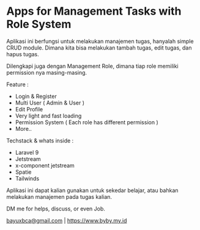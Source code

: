 # Apps for Management Tasks with Role System

Aplikasi ini berfungsi untuk melakukan manajemen tugas, hanyalah simple CRUD module. Dimana kita bisa melakukan tambah tugas, edit tugas, dan hapus tugas.

Dilengkapi juga dengan Management Role, dimana tiap role memiliki permission nya masing-masing.

Feature :

- Login & Register
- Multi User ( Admin & User )
- Edit Profile
- Very light and fast loading
- Permission System ( Each role has different permission )
- More..

Techstack & whats inside :

- Laravel 9
- Jetstream
- x-component jetstream
- Spatie
- Tailwinds

Aplikasi ini dapat kalian gunakan untuk sekedar belajar, atau bahkan melakukan manajemen pada tugas kalian.

DM me for helps, discuss, or even Job.

bayuxbca@gmail.com | 
https://www.byby.my.id